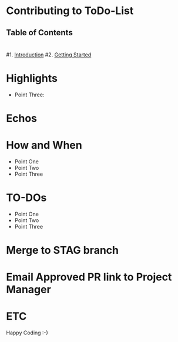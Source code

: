 # Contributing to ToDo-List
 ## Table of Contents
 #
 #1. [Introduction](#introduction)
 #2. [Getting Started](#getting-started)

 # Highlights
 
 - Point Three: 


 # Echos
 
 
 # How and When 
 
 - Point One 
 - Point Two
 - Point Three


 # TO-DOs
 

 - Point One 
 - Point Two
 - Point Three

 # Merge to STAG branch
 # Email Approved PR link to Project Manager
 # ETC

Happy Coding :-)

